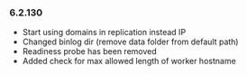 ### 6.2.130

* Start using domains in replication instead IP 
* Changed binlog dir (remove data folder from default path)
* Readiness probe has been removed
* Added check for max allowed length of worker hostname
